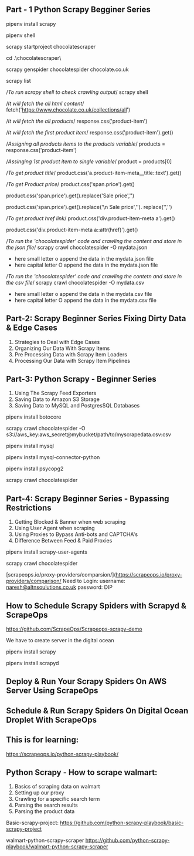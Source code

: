 Part - 1 Python Scrapy Begginer Series
-------------------------------------
pipenv install scrapy

pipenv shell

scrapy startproject chocolatescraper

cd .\chocolatescraper\

scrapy genspider chocolatespider chocolate.co.uk

scrapy list

/*To run scrapy shell to check crawling output*/
scrapy shell

/*It will fetch the all html content*/
fetch('https://www.chocolate.co.uk/collections/all')

/*It will fetch the all products*/
response.css('product-item')

/*It will fetch the first product item*/
response.css('product-item').get()

/*Assigning all products items to the products variable*/
products = response.css('product-item')

/*Assinging 1st product item to single variable*/
product = products[0]

/*To get product title*/
product.css('a.product-item-meta__title::text').get()

/*To get Product price*/
product.css('span.price').get()

product.css('span.price').get().replace('<span class="price"><span class="visually-hidden">Sale price','')

product.css('span.price').get().replace('<span class="price">\n              <span class="visually-hidden">Sale price',''). replace('</span>','')

/*To get product href link*/
product.css('div.product-item-meta a').get()

product.css('div.product-item-meta a::attr(href)').get()

/*To run the 'chocolatespider' code and crawling the content and store in the json file*/
scrapy crawl chocolatespider -O mydata.json
- here small letter o append the data in the mydata.json file
- here capital letter O append the data in the mydata.json file

/*To run the 'chocolatespider' code and crawling the contetn and store in the csv file*/
scrapy crawl chocolatespider -O mydata.csv
- here small letter o append the data in the mydata.csv file
- here capital letter O append the data in the mydata.csv file


Part-2: Scrapy Beginner Series Fixing Dirty Data & Edge Cases
--------------------------------------------------------------
1. Strategies to Deal with Edge Cases
2. Organizing Our Data With Scrapy Items
3. Pre Processing Data with Scrapy Item Loaders
4. Processing Our Data with Scrapy Item Pipelines

Part-3: Python Scrapy - Beginner Series
----------------------------------------
1. Using The Scrapy Feed Exporters
2. Saving Data to Amazon S3 Storage
3. Saving Data to MySQL and PostgresSQL Databases

pipenv install botocore 

scrapy crawl chocolatespider -O s3://aws_key:aws_secret@mybucket/path/to/myscrapedata.csv:csv

pipenv install mysql

pipenv install mysql-connector-python

pipenv install psycopg2

scrapy crawl chocolatespider 

Part-4: Scrapy Beginner Series - Bypassing Restrictions
------------------------------------------------------
1. Getting Blocked & Banner when web scraping
2. Using User Agent when scraping
3. Using Proxies to Bypass Anti-bots and CAPTCHA's
4. Difference Between Feed & Paid Proxies

pipenv install scrapy-user-agents

scrapy crawl chocolatespider 

[scrapeops.io/proxy-providers/comparsion/](https://scrapeops.io/proxy-providers/comparison/
Need to Login:
username: naresh@altnsoulutions.co.uk
password: DIP

How to Schedule Scrapy Spiders with Scrapyd & ScrapeOps
---------------------------------------------------------
https://github.com/ScrapeOps/Scrapeops-scrapy-demo

We have to create server in the digital ocean

pipenv install scrapy

pipenv install scrapyd

Deploy & Run Your Scrapy Spiders On AWS Server Using ScrapeOps
-----------------------------------------------------------------

Schedule & Run Scrapy Spiders On Digital Ocean Droplet With ScrapeOps
-----------------------------------------------------------------------



This is for learning:
---------------------
https://scrapeops.io/python-scrapy-playbook/


Python Scrapy - How to scrape walmart:
---------------------------------------
1. Basics of scraping data on walmart
2. Setting up our proxy
3. Crawling for a specific search term
4. Parsing the search results
5. Parsing the product data

Basic-scrapy-project:
https://github.com/python-scrapy-playbook/basic-scrapy-project

walmart-python-scrapy-scraper
https://github.com/python-scrapy-playbook/walmart-python-scrapy-scraper